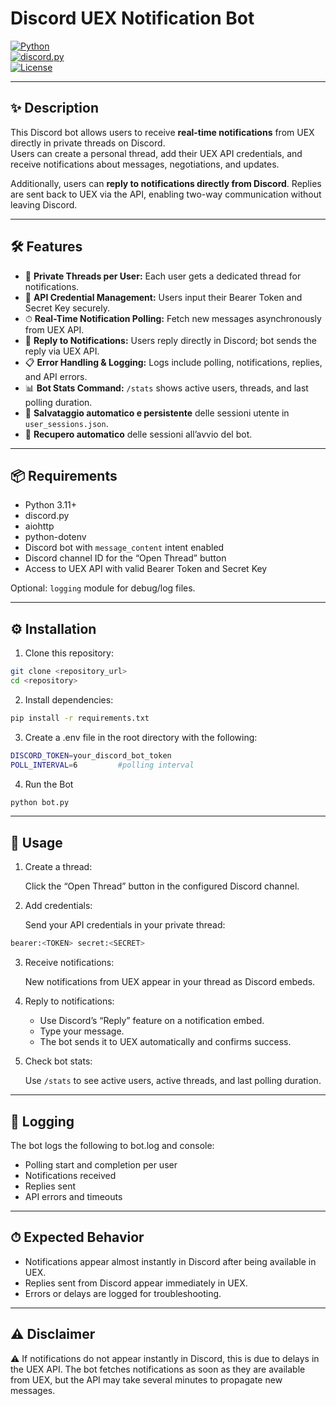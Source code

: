 # Discord UEX Notification Bot

[![Python](https://img.shields.io/badge/python-3.11+-blue?logo=python&logoColor=white)](https://www.python.org/)  
[![discord.py](https://img.shields.io/badge/discord.py-v2.5+-blue?logo=discord&logoColor=white)](https://pypi.org/project/discord.py/)  
[![License](https://img.shields.io/badge/license-MIT-green)](LICENSE)

---


## ✨ Description

This Discord bot allows users to receive **real-time notifications** from UEX directly in private threads on Discord.  
Users can create a personal thread, add their UEX API credentials, and receive notifications about messages, negotiations, and updates.

Additionally, users can **reply to notifications directly from Discord**. Replies are sent back to UEX via the API, enabling two-way communication without leaving Discord.

---


## 🛠 Features

- 🧵 **Private Threads per User:** Each user gets a dedicated thread for notifications.  
- 🔑 **API Credential Management:** Users input their Bearer Token and Secret Key securely.  
- ⏱ **Real-Time Notification Polling:** Fetch new messages asynchronously from UEX API.  
- 💬 **Reply to Notifications:** Users reply directly in Discord; bot sends the reply via UEX API.  
- 📋 **Error Handling & Logging:** Logs include polling, notifications, replies, and API errors.  
- 📊 **Bot Stats Command:** `/stats` shows active users, threads, and last polling duration.
- 💾 **Salvataggio automatico e persistente** delle sessioni utente in `user_sessions.json`.
- 🔁 **Recupero automatico** delle sessioni all’avvio del bot.

---


## 📦 Requirements

- Python 3.11+
- discord.py
- aiohttp
- python-dotenv
- Discord bot with `message_content` intent enabled
- Discord channel ID for the “Open Thread” button
- Access to UEX API with valid Bearer Token and Secret Key

Optional: `logging` module for debug/log files.

---


## ⚙️ Installation

1. Clone this repository:

```bash
git clone <repository_url>
cd <repository>
```

2. Install dependencies:

```bash
pip install -r requirements.txt
```

3. Create a .env file in the root directory with the following:
  
```bash
DISCORD_TOKEN=your_discord_bot_token
POLL_INTERVAL=6         #polling interval
```
4. Run the Bot

```bash
python bot.py
```

---


## **🚀 Usage**

1. Create a thread:

    Click the “Open Thread” button in the configured Discord channel.

2. Add credentials:
    
    Send your API credentials in your private thread:

```bash
bearer:<TOKEN> secret:<SECRET>
```

3. Receive notifications:
    
    New notifications from UEX appear in your thread as Discord embeds.

4. Reply to notifications:

   - Use Discord’s “Reply” feature on a notification embed.
   - Type your message.
   - The bot sends it to UEX automatically and confirms success.

5. Check bot stats:

    Use `/stats` to see active users, active threads, and last polling duration.

---


## **📄 Logging**

The bot logs the following to bot.log and console:

- Polling start and completion per user
- Notifications received
- Replies sent
- API errors and timeouts

---


## **⏱ Expected Behavior**

- Notifications appear almost instantly in Discord after being available in UEX.
- Replies sent from Discord appear immediately in UEX.
- Errors or delays are logged for troubleshooting.

---


## **⚠️ Disclaimer**

⚠️ If notifications do not appear instantly in Discord, this is due to delays in the UEX API.
The bot fetches notifications as soon as they are available from UEX, but the API may take several minutes to propagate new messages.